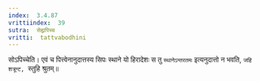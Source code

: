```yaml
---
index:  3.4.87
vrittiindex:  39
sutra:  सेह्य्रपिच्च
vritti:  tattvabodhini 
---
```


सोऽपिच्चेति। एवं च पित्त्वेनानुदात्तस्य सिपः स्थाने यो हिरादेशः स तु `स्थानेऽन्तरतमः` इत्यनुदात्तो न भवति, `जहि शत्रून्ट, `स्तुहि श्रुतम्॥ 

